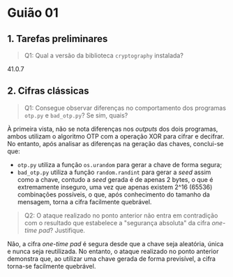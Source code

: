 # Guião 01

## 1. Tarefas preliminares

> Q1: Qual a versão da biblioteca `cryptography` instalada?

41.0.7

## 2. Cifras clássicas

> Q1: Consegue observar diferenças no comportamento dos programas `otp.py` e
`bad_otp.py`? Se sim, quais?

À primeira vista, não se nota diferenças nos *outputs* dos dois programas, ambos
utilizam o algoritmo OTP com a operação XOR para cifrar e decifrar. No entanto,
após analisar as diferenças na geração das chaves, conclui-se que:
- `otp.py` utiliza a função `os.urandom` para gerar a chave de forma segura;
- `bad_otp.py` utiliza a função `random.randint` para gerar a *seed* assim como a chave,
contudo a *seed* gerada é de apenas 2 bytes, o que é extremamente inseguro, uma vez que
apenas existem 2^16 (65536) combinações possíveis, o que, após conhecimento do tamanho
da mensagem, torna a cifra facilmente quebrável.

> Q2: O ataque realizado no ponto anterior não entra em contradição com o
resultado que estabelece a "segurança absoluta" da cifra *one-time pad*?
Justifique.

Não, a cifra *one-time pad* é segura desde que a chave seja aleatória, única e
nunca seja reutilizada. No entanto, o ataque realizado no ponto anterior
demonstra que, ao utilizar uma chave gerada de forma previsível, a cifra
torna-se facilmente quebrável.

